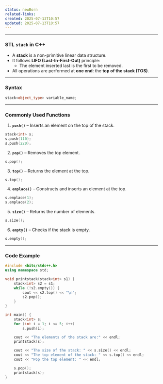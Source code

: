 ```yaml
---
status: newBorn
related-links: 
created: 2025-07-13T10:57
updated: 2025-07-13T10:57
---
```

---

### STL `stack` in C++

- A **stack** is a non-primitive linear data structure.
- It follows **LIFO (Last-In-First-Out)** principle:
  - The element inserted last is the first to be removed.
- All operations are performed at **one end**: the **top of the stack (TOS)**.

---

### Syntax
```cpp
stack<object_type> variable_name;
```

---

### Commonly Used Functions

1. **`push()`** – Inserts an element on the top of the stack.
```cpp
stack<int> s;
s.push(110);
s.push(220);
```

2. **`pop()`** – Removes the top element.
```cpp
s.pop();
```

3. **`top()`** – Returns the element at the top.
```cpp
s.top();
```

4. **`emplace()`** – Constructs and inserts an element at the top.
```cpp
s.emplace(1);
s.emplace(2);
```

5. **`size()`** – Returns the number of elements.
```cpp
s.size();
```

6. **`empty()`** – Checks if the stack is empty.
```cpp
s.empty();
```

---

### Code Example
```cpp
#include <bits/stdc++.h>
using namespace std;

void printstack(stack<int> s1) {
    stack<int> s2 = s1;
    while (!s2.empty()) {
        cout << s2.top() << "\n";
        s2.pop();
    }
}

int main() {
    stack<int> s;
    for (int i = 1; i <= 5; i++)
        s.push(i);

    cout << "The elements of the stack are:" << endl;
    printstack(s);

    cout << "The size of the stack: " << s.size() << endl;
    cout << "The top element of the stack: " << s.top() << endl;
    cout << "Pop the top element: " << endl;

    s.pop();
    printstack(s);
}


